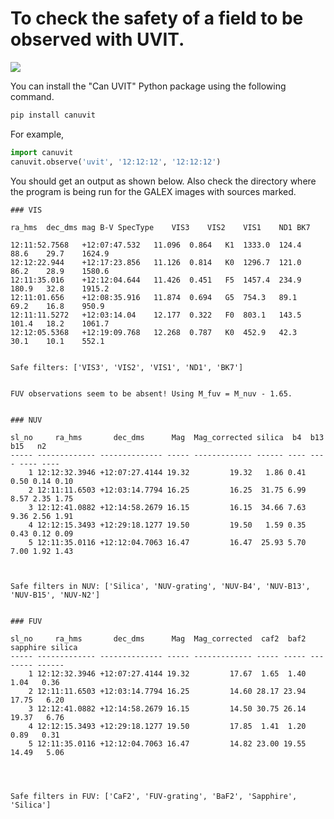 # To check the safety of a field to be observed with UVIT.

![](https://i.imgur.com/b0hoB04.png)

You can install the "Can UVIT" Python package using the following command.

```bash
pip install canuvit
``` 

For example, 
```python
import canuvit
canuvit.observe('uvit', '12:12:12', '12:12:12')
```

You should get an output as shown below. Also check the directory where the program is being run for the GALEX images with sources marked. 
```
### VIS

ra_hms	dec_dms	mag	B-V	SpecType	VIS3	VIS2	VIS1	ND1	BK7

12:11:52.7568	+12:07:47.532	11.096	0.864	K1	1333.0	124.4	88.6	29.7	1624.9
12:12:22.944	+12:17:23.856	11.126	0.814	K0	1296.7	121.0	86.2	28.9	1580.6
12:11:35.016	+12:12:04.644	11.426	0.451	F5	1457.4	234.9	180.9	32.8	1915.2
12:11:01.656	+12:08:35.916	11.874	0.694	G5	754.3	89.1	69.2	16.8	950.9
12:11:11.5272	+12:03:14.04	12.177	0.322	F0	803.1	143.5	101.4	18.2	1061.7
12:12:05.5368	+12:19:09.768	12.268	0.787	K0	452.9	42.3	30.1	10.1	552.1


Safe filters: ['VIS3', 'VIS2', 'VIS1', 'ND1', 'BK7']


FUV observations seem to be absent! Using M_fuv = M_nuv - 1.65.


### NUV

sl_no     ra_hms       dec_dms      Mag  Mag_corrected silica  b4  b13  b15   n2 
----- ------------- -------------- ----- ------------- ------ ---- ---- ---- ----
    1 12:12:32.3946 +12:07:27.4144 19.32         19.32   1.86 0.41 0.50 0.14 0.10
    2 12:11:11.6503 +12:03:14.7794 16.25         16.25  31.75 6.99 8.57 2.35 1.75
    3 12:12:41.0882 +12:14:58.2679 16.15         16.15  34.66 7.63 9.36 2.56 1.91
    4 12:12:15.3493 +12:29:18.1277 19.50         19.50   1.59 0.35 0.43 0.12 0.09
    5 12:11:35.0116 +12:12:04.7063 16.47         16.47  25.93 5.70 7.00 1.92 1.43



Safe filters in NUV: ['Silica', 'NUV-grating', 'NUV-B4', 'NUV-B13', 'NUV-B15', 'NUV-N2']


### FUV 

sl_no     ra_hms       dec_dms      Mag  Mag_corrected  caf2  baf2 sapphire silica
----- ------------- -------------- ----- ------------- ----- ----- -------- ------
    1 12:12:32.3946 +12:07:27.4144 19.32         17.67  1.65  1.40     1.04   0.36
    2 12:11:11.6503 +12:03:14.7794 16.25         14.60 28.17 23.94    17.75   6.20
    3 12:12:41.0882 +12:14:58.2679 16.15         14.50 30.75 26.14    19.37   6.76
    4 12:12:15.3493 +12:29:18.1277 19.50         17.85  1.41  1.20     0.89   0.31
    5 12:11:35.0116 +12:12:04.7063 16.47         14.82 23.00 19.55    14.49   5.06




Safe filters in FUV: ['CaF2', 'FUV-grating', 'BaF2', 'Sapphire', 'Silica']

```

